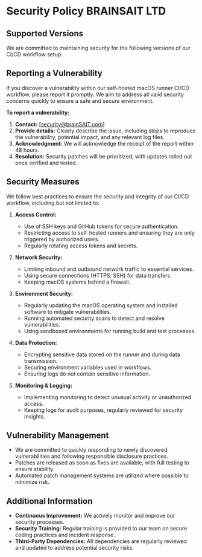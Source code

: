 # Security Policy BRAINSAIT LTD

## Supported Versions

We are committed to maintaining security for the following versions of our CI/CD workflow setup:

## Reporting a Vulnerability

If you discover a vulnerability within our self-hosted macOS runner CI/CD workflow, please report it promptly. We aim to address all valid security concerns quickly to ensure a safe and secure environment.

**To report a vulnerability:**
1. **Contact:** [security@brainSAIT.com]
2. **Provide details:** Clearly describe the issue, including steps to reproduce the vulnerability, potential impact, and any relevant log files.
3. **Acknowledgment:** We will acknowledge the receipt of the report within 48 hours.
4. **Resolution:** Security patches will be prioritized, with updates rolled out once verified and tested.

## Security Measures

We follow best practices to ensure the security and integrity of our CI/CD workflow, including but not limited to:

1. **Access Control:**
   - Use of SSH keys and GitHub tokens for secure authentication.
   - Restricting access to self-hosted runners and ensuring they are only triggered by authorized users.
   - Regularly rotating access tokens and secrets.

2. **Network Security:**
   - Limiting inbound and outbound network traffic to essential services.
   - Using secure connections (HTTPS, SSH) for data transfers.
   - Keeping macOS systems behind a firewall.

3. **Environment Security:**
   - Regularly updating the macOS operating system and installed software to mitigate vulnerabilities.
   - Running automated security scans to detect and resolve vulnerabilities.
   - Using sandboxed environments for running build and test processes.

4. **Data Protection:**
   - Encrypting sensitive data stored on the runner and during data transmission.
   - Securing environment variables used in workflows.
   - Ensuring logs do not contain sensitive information.

5. **Monitoring & Logging:**
   - Implementing monitoring to detect unusual activity or unauthorized access.
   - Keeping logs for audit purposes, regularly reviewed for security insights.

## Vulnerability Management

- We are committed to quickly responding to newly discovered vulnerabilities and following responsible disclosure practices.
- Patches are released as soon as fixes are available, with full testing to ensure stability.
- Automated patch management systems are utilized where possible to minimize risk.

## Additional Information

- **Continuous Improvement:** We actively monitor and improve our security processes.
- **Security Training:** Regular training is provided to our team on secure coding practices and incident response.
- **Third-Party Dependencies:** All dependencies are regularly reviewed and updated to address potential security risks.
